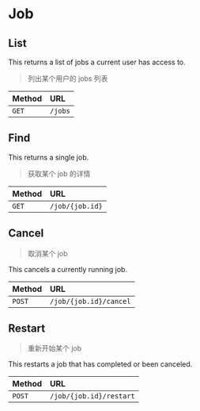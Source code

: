 # Job

## List

This returns a list of jobs a current user has access to.

> 列出某个用户的 jobs 列表

| Method | URL     |
| :----- | :------ |
| `GET`  | `/jobs` |

## Find

This returns a single job.

> 获取某个 job 的详情

| Method | URL                     |
| :----- | :---------------------- |
| `GET`  | `/job/{job.id}` |

## Cancel

> 取消某个 job

This cancels a currently running job.

| Method | URL                     |
| :----- | :---------------------- |
| `POST`  | `/job/{job.id}/cancel` |

## Restart

> 重新开始某个 job

This restarts a job that has completed or been canceled.

| Method | URL                     |
| :----- | :---------------------- |
| `POST`  | `/job/{job.id}/restart` |
